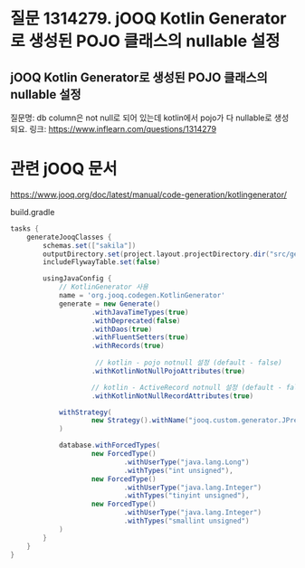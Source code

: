 # 질문 1314279. jOOQ Kotlin Generator로 생성된 POJO 클래스의 nullable 설정
## jOOQ Kotlin Generator로 생성된 POJO 클래스의 nullable 설정

질문명: db column은 not null로 되어 있는데 kotlin에서 pojo가 다 nullable로 생성되요.
링크: https://www.inflearn.com/questions/1314279

# 관련 jOOQ 문서
https://www.jooq.org/doc/latest/manual/code-generation/kotlingenerator/

build.gradle
```groovy
tasks {
    generateJooqClasses {
        schemas.set(["sakila"])
        outputDirectory.set(project.layout.projectDirectory.dir("src/generated"))
        includeFlywayTable.set(false)

        usingJavaConfig {
            // KotlinGenerator 사용
            name = 'org.jooq.codegen.KotlinGenerator'
            generate = new Generate()
                    .withJavaTimeTypes(true)
                    .withDeprecated(false)
                    .withDaos(true)
                    .withFluentSetters(true)
                    .withRecords(true)
            
                     // kotlin - pojo notnull 설정 (default - false)
                    .withKotlinNotNullPojoAttributes(true)

                    // kotlin - ActiveRecord notnull 설정 (default - false)
                    .withKotlinNotNullRecordAttributes(true)

            withStrategy(
                    new Strategy().withName("jooq.custom.generator.JPrefixGeneratorStrategy")
            )

            database.withForcedTypes(
                    new ForcedType()
                            .withUserType("java.lang.Long")
                            .withTypes("int unsigned"),
                    new ForcedType()
                            .withUserType("java.lang.Integer")
                            .withTypes("tinyint unsigned"),
                    new ForcedType()
                            .withUserType("java.lang.Integer")
                            .withTypes("smallint unsigned")
            )
        }
    }
}
```
